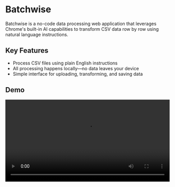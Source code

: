 # Batchwise

Batchwise is a no-code data processing web application that leverages Chrome's built-in AI capabilities to transform CSV data row by row using natural language instructions.

## Key Features
- Process CSV files using plain English instructions 
- All processing happens locally—no data leaves your device
- Simple interface for uploading, transforming, and saving data

## Demo


<video src="https://github.com/user-attachments/assets/ab1ffc0f-7804-4643-a9f8-ea24d04e37a8" width="512" />


Try it at: [https://batchwise.pages.dev](https://batchwise.pages.dev)

Prerequisites:
- Latest Chrome Canary or Chrome Dev build
- Gemini Nano model installed

## How to Use

1. **Upload Data**: Click _Load_ to upload your CSV file
2. **Write Instructions**: Enter natural language instructions for processing rows
3. **Process**: Click _Run_ to transform the data based on your instructions
4. **Save**: Click _Save_ to download the processed CSV

In your instructions, use `{1}`, `{2}`, `{3}`, etc. to reference specific column values.

### Example Instructions

* `Categorize the news headline "{1}" into: "Politics", "Business", "Sports", or "Others". Return nothing else.`
* `Translate "{1}" into {3} in a {2} tone. Return nothing else.`
* `Extract the car make from "{1}". Fix misspellings if any. Return nothing else.`

## Development

To run locally:
```bash
npm install
npm run dev
```

## Limitations

- This is a proof-of-concept created for the [Google Chrome built-in AI Challenge](https://developer.chrome.com/blog/ai-challenge)
- Not intended for production use
- Gemini Nano has limited capabilities compared to larger models
- Pull requests are not being accepted

## License
MIT
